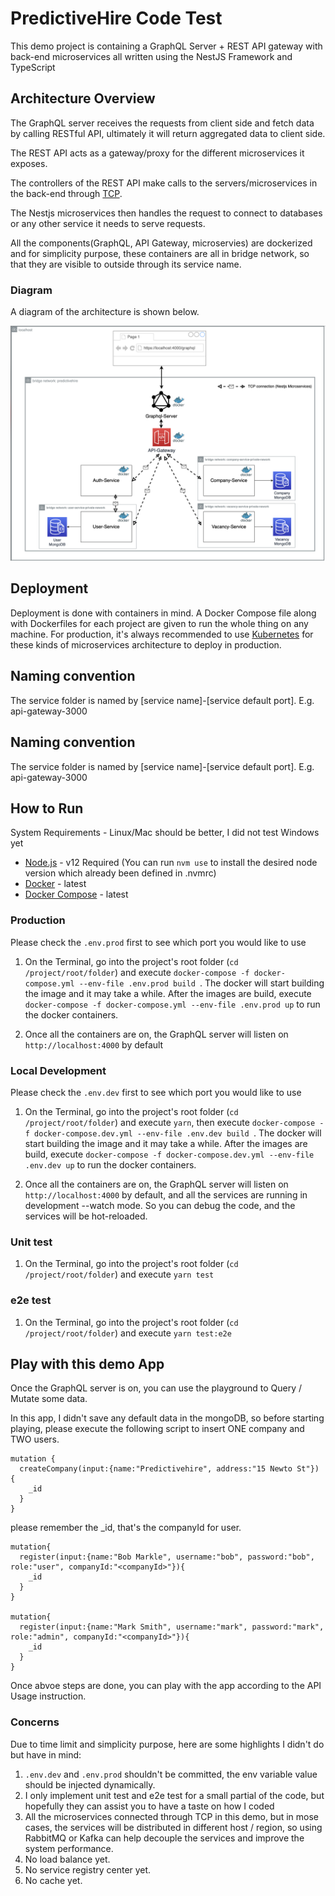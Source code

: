 # PredictiveHire Code Test 

This demo project is containing a GraphQL Server + REST API gateway with back-end microservices all written using the NestJS Framework and TypeScript

## Architecture Overview
 
The GraphQL server receives the requests from client side and fetch data by calling RESTful API, ultimately it will return aggregated data to client side. 

The REST API acts as a gateway/proxy for the different microservices it exposes.

The controllers of the REST API make calls to the servers/microservices in the back-end through [TCP](https://docs.nestjs.com/microservices/basics).

The Nestjs microservices then handles the request to connect to databases or any other service it needs to serve requests.

All the components(GraphQL, API Gateway, microservies) are dockerized and for simplicity purpose, these containers are all in bridge network, so that they are visible to outside through its service name.
### Diagram

A diagram of the architecture is shown below.

![Architecture Diagram](docs/img/archi-diagram.png)

## Deployment

Deployment is done with containers in mind. A Docker Compose file along with Dockerfiles for each project are given to run the whole thing on any machine. For production, it's always recommended to use [Kubernetes](https://kubernetes.io/) for these kinds of microservices architecture to deploy in production.

## Naming convention
The service folder is named by [service name]-[service default port]. E.g. api-gateway-3000 

## Naming convention
The service folder is named by [service name]-[service default port]. E.g. api-gateway-3000 

## How to Run

System Requirements - Linux/Mac should be better, I did not test Windows yet
- [Node.js](https://nodejs.org/en/) - v12 Required (You can run ```nvm use``` to install the desired node version which already been defined in .nvmrc)
- [Docker](https://docs.docker.com/install/) - latest
- [Docker Compose](https://docs.docker.com/compose/install/) - latest

### Production

Please check the `.env.prod` first to see which port you would like to use

1. On the Terminal, go into the project's root folder (`cd /project/root/folder`) and execute `docker-compose -f docker-compose.yml --env-file .env.prod build
`. The docker will start building the image and it may take a while. After the images are build, execute `docker-compose -f docker-compose.yml --env-file .env.prod up` to run the docker containers.

2. Once all the containers are on, the GraphQL server will listen on `http://localhost:4000` by default

### Local Development

Please check the `.env.dev` first to see which port you would like to use

1. On the Terminal, go into the project's root folder (`cd /project/root/folder`) and execute `yarn`, then execute `docker-compose -f docker-compose.dev.yml --env-file .env.dev build
`. The docker will start building the image and it may take a while. After the images are build, execute `docker-compose -f docker-compose.dev.yml --env-file .env.dev up` to run the docker containers.

2. Once all the containers are on, the GraphQL server will listen on `http://localhost:4000` by default, and all the services are running in development --watch mode. So you can debug the code, and the services will be hot-reloaded.

### Unit test
1. On the Terminal, go into the project's root folder (`cd /project/root/folder`) and execute `yarn test`

### e2e test
1. On the Terminal, go into the project's root folder (`cd /project/root/folder`) and execute `yarn test:e2e`

## Play with this demo App 

Once the GraphQL server is on, you can use the playground to Query / Mutate some data.

In this app, I didn't save any default data in the mongoDB, so before starting playing, please execute the following
script to insert ONE company and TWO users.

```
mutation {
  createCompany(input:{name:"Predictivehire", address:"15 Newto St"}) {
    _id
  }
}
```
please remember the _id, that's the companyId for user.

```
mutation{
  register(input:{name:"Bob Markle", username:"bob", password:"bob", role:"user", companyId:"<companyId>"}){
    _id
  }
}

mutation{
  register(input:{name:"Mark Smith", username:"mark", password:"mark", role:"admin", companyId:"<companyId>"}){
    _id
  }
}
```

Once abvoe steps are done, you can play with the app according to the API Usage instruction.

### Concerns

Due to time limit and simplicity purpose, here are some highlights I didn't do but have in mind:
1.  `.env.dev` and `.env.prod` shouldn't be committed, the env variable value should be injected dynamically.
2.  I only implement unit test and e2e test for a small partial of the code, but hopefully they can assist you to have
 a taste on how I coded
3.  All the microservices connected through TCP in this demo, but in mose cases, the services will be distributed in different host / region,
so using RabbitMQ or Kafka can help decouple the services and improve the system performance.
4. No load balance yet.
5. No service registry center yet.
6. No cache yet.